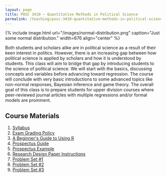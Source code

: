 ```yaml
---
layout: page
title: POSC 3410 – Quantitative Methods in Political Science
permalink: /teaching/posc-3410-quantitative-methods-in-political-science/
---
```


{% include image.html url="/images/normal-distribution.png" caption="Just some normal distribution." width=676 align="center" %}

Both students and scholars alike are in political science as a result of their keen interest in politics. However, there is an increasing gap between how political science is applied by scholars and how it is understood by students. This class will aim to bridge that gap by introducing students to the science of political science. We will start with the basics, discussing concepts and variables before advancing toward regression. The course will conclude with very basic introductions to some advanced topics like non-normal responses, Bayesian inference and game theory. The overall goal of this class is to prepare students for upper division courses where peer-reviewed journal articles with multiple regressions and/or formal models are prominent.

## Course Materials

1. [Syllabus](https://www.dropbox.com/s/6to3yth5lar5sh1/posc3410-fall2015-syllabus.pdf?dl=0)
2. [Exam Grading Policy](https://www.dropbox.com/s/apihjs7di81aqcv/svm-exam-grading-policy.pdf?dl=0)
3. [A Beginner's Guide to Using R](http://svmiller.com/teaching/posc-3410-quantitative-methods-in-political-science/a-beginners-guide-to-using-r/)
4. [Prospectus Guide](https://www.dropbox.com/s/i2vzzg0vmy6ppw4/posc3410-prospectus-guide.pdf)
5. [Prospectus Example](https://www.dropbox.com/s/swrs77jawpxpec8/posc3410-prospectus-example.pdf?dl=0)
6. [Research Design Paper Instructions](https://www.dropbox.com/s/qhv4d4pjsk2rxgt/posc3410-research-design-paper-instructions.pdf?dl=0)
7. [Problem Set #1](https://www.dropbox.com/s/e8fet2519zuupcm/posc3410-hw1.pdf)
8. [Problem Set #2](https://www.dropbox.com/s/rhvcn7w21xs2b7f/posc3410-hw2.pdf)
9. [Problem Set #3](https://www.dropbox.com/s/bvu3wu457ueuyqx/posc3410-hw3.pdf)

